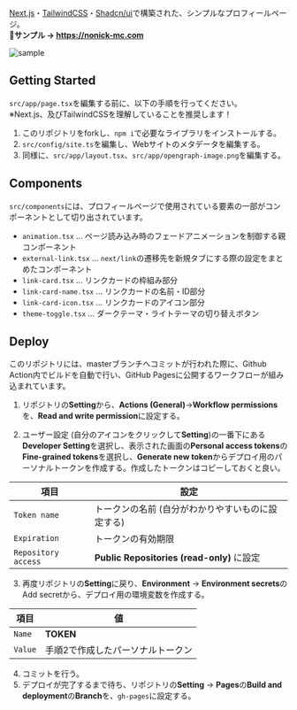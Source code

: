 [Next.js](https://nextjs.org)・[TailwindCSS](https://tailwindcss.com/)・[Shadcn/ui](https://ui.shadcn.com/)で構築された、シンプルなプロフィールページ。  
**🔮サンプル → https://nonick-mc.com**

![sample](https://github.com/nonick-mc/nonick-mc.github.io/assets/87268971/f10afc6f-c6aa-46d3-b368-c81453b4e8c9)

## Getting Started

`src/app/page.tsx`を編集する前に、以下の手順を行ってください。  
※Next.js、及びTailwindCSSを理解していることを推奨します！
1. このリポジトリをforkし、`npm i`で必要なライブラリをインストールする。
2. `src/config/site.ts`を編集し、Webサイトのメタデータを編集する。
3. 同様に、`src/app/layout.tsx`、`src/app/opengraph-image.png`を編集する。

## Components

`src/components`には、プロフィールページで使用されている要素の一部がコンポーネントとして切り出されています。

* `animation.tsx` ... ページ読み込み時のフェードアニメーションを制御する親コンポーネント
* `external-link.tsx` ... `next/link`の遷移先を新規タブにする際の設定をまとめたコンポーネント
* `link-card.tsx` ... リンクカードの枠組み部分
* `link-card-name.tsx` ... リンクカードの名前・ID部分
* `link-card-icon.tsx` ... リンクカードのアイコン部分
* `theme-toggle.tsx` ... ダークテーマ・ライトテーマの切り替えボタン

## Deploy

このリポジトリには、masterブランチへコミットが行われた際に、Github Action内でビルドを自動で行い、GitHub Pagesに公開するワークフローが組み込まれています。

1. リポジトリの**Setting**から、**Actions (General)**→**Workflow permissions**を、**Read and write permission**に設定する。

2. ユーザー設定 (自分のアイコンをクリックして**Setting**)の一番下にある**Developer Setting**を選択し、表示された画面の**Personal access tokens**の**Fine-grained tokens**を選択し、**Generate new token**からデプロイ用のパーソナルトークンを作成する。作成したトークンはコピーしておくと良い。

| 項目 | 設定 |
| --- | --- |
| `Token name` | トークンの名前 (自分がわかりやすいものに設定する) |
| `Expiration` | トークンの有効期限 |
| `Repository access` | **Public Repositories (read-only)** に設定 | 

3. 再度リポジトリの**Setting**に戻り、**Environment** → **Environment secrets**のAdd secretから、デプロイ用の環境変数を作成する。

| 項目 | 値 |
| --- | --- |
| `Name` | **TOKEN** |
| `Value` | 手順2で作成したパーソナルトークン |

4. コミットを行う。
5. デプロイが完了するまで待ち、リポジトリの**Setting** → **Pages**の**Build and deployment**の**Branch**を、`gh-pages`に設定する。